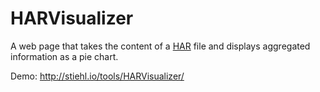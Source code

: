 HARVisualizer
=============

A web page that takes the content of a [HAR](https://en.wikipedia.org/wiki/.har "HAR") file and displays aggregated  information as a pie chart.

Demo: http://stiehl.io/tools/HARVisualizer/

